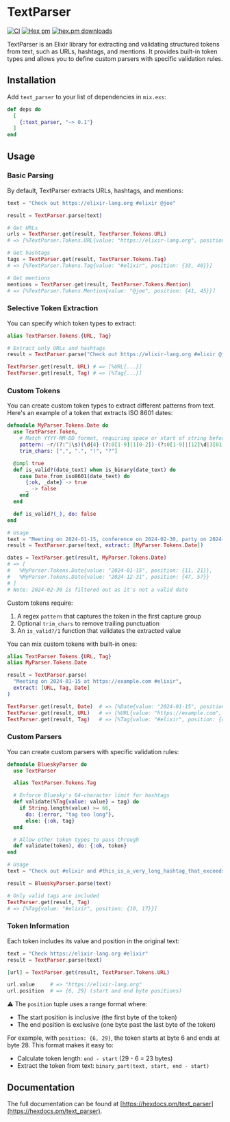 # TextParser

[![CI](https://github.com/solnic/text_parser/actions/workflows/ci.yml/badge.svg)](https://github.com/solnic/text_parser/actions/workflows/ci.yml) [![Hex pm](https://img.shields.io/hexpm/v/text_parser.svg?style=flat)](https://hex.pm/packages/text_parser) [![hex.pm downloads](https://img.shields.io/hexpm/dt/text_parser.svg?style=flat)](https://hex.pm/packages/text_parser)

TextParser is an Elixir library for extracting and validating structured tokens from text, such as URLs, hashtags, and mentions. It provides built-in token types and allows you to define custom parsers with specific validation rules.

## Installation

Add `text_parser` to your list of dependencies in `mix.exs`:

```elixir
def deps do
  [
    {:text_parser, "~> 0.1"}
  ]
end
```

## Usage

### Basic Parsing

By default, TextParser extracts URLs, hashtags, and mentions:

```elixir
text = "Check out https://elixir-lang.org #elixir @joe"

result = TextParser.parse(text)

# Get URLs
urls = TextParser.get(result, TextParser.Tokens.URL)
# => [%TextParser.Tokens.URL{value: "https://elixir-lang.org", position: {10, 32}}]

# Get hashtags
tags = TextParser.get(result, TextParser.Tokens.Tag)
# => [%TextParser.Tokens.Tag{value: "#elixir", position: {33, 40}}]

# Get mentions
mentions = TextParser.get(result, TextParser.Tokens.Mention)
# => [%TextParser.Tokens.Mention{value: "@joe", position: {41, 45}}]
```

### Selective Token Extraction

You can specify which token types to extract:

```elixir
alias TextParser.Tokens.{URL, Tag}

# Extract only URLs and hashtags
result = TextParser.parse("Check out https://elixir-lang.org #elixir @joe", extract: [URL, Tag])

TextParser.get(result, URL) # => [%URL{...}]
TextParser.get(result, Tag) # => [%Tag{...}]
```

### Custom Tokens

You can create custom token types to extract different patterns from text. Here's an example of a token that extracts ISO 8601 dates:

```elixir
defmodule MyParser.Tokens.Date do
  use TextParser.Token,
    # Match YYYY-MM-DD format, requiring space or start of string before the date
    pattern: ~r/(?:^|\s)(\d{4}-(?:0[1-9]|1[0-2])-(?:0[1-9]|[12]\d|3[01]))/,
    trim_chars: [",", ".", "!", "?"]

  @impl true
  def is_valid?(date_text) when is_binary(date_text) do
    case Date.from_iso8601(date_text) do
      {:ok, _date} -> true
      _ -> false
    end
  end

  def is_valid?(_), do: false
end

# Usage
text = "Meeting on 2024-01-15, conference on 2024-02-30, party on 2024-12-31!"
result = TextParser.parse(text, extract: [MyParser.Tokens.Date])

dates = TextParser.get(result, MyParser.Tokens.Date)
# => [
#   %MyParser.Tokens.Date{value: "2024-01-15", position: {11, 21}},
#   %MyParser.Tokens.Date{value: "2024-12-31", position: {47, 57}}
# ]
# Note: 2024-02-30 is filtered out as it's not a valid date
```

Custom tokens require:
1. A regex `pattern` that captures the token in the first capture group
2. Optional `trim_chars` to remove trailing punctuation
3. An `is_valid?/1` function that validates the extracted value

You can mix custom tokens with built-in ones:

```elixir
alias TextParser.Tokens.{URL, Tag}
alias MyParser.Tokens.Date

result = TextParser.parse(
  "Meeting on 2024-01-15 at https://example.com #elixir",
  extract: [URL, Tag, Date]
)

TextParser.get(result, Date)  # => [%Date{value: "2024-01-15", position: {11, 21}}]
TextParser.get(result, URL)   # => [%URL{value: "https://example.com", position: {25, 44}}]
TextParser.get(result, Tag)   # => [%Tag{value: "#elixir", position: {45, 52}}]
```

### Custom Parsers

You can create custom parsers with specific validation rules:

```elixir
defmodule BlueskyParser do
  use TextParser

  alias TextParser.Tokens.Tag

  # Enforce Bluesky's 64-character limit for hashtags
  def validate(%Tag{value: value} = tag) do
    if String.length(value) >= 66,
      do: {:error, "tag too long"},
      else: {:ok, tag}
  end

  # Allow other token types to pass through
  def validate(token), do: {:ok, token}
end

# Usage
text = "Check out #elixir and #this_is_a_very_long_hashtag_that_exceeds_bluesky_limit"

result = BlueskyParser.parse(text)

# Only valid tags are included
TextParser.get(result, Tag)
# => [%Tag{value: "#elixir", position: {10, 17}}]
```

### Token Information

Each token includes its value and position in the original text:

```elixir
text = "Check https://elixir-lang.org #elixir"
result = TextParser.parse(text)

[url] = TextParser.get(result, TextParser.Tokens.URL)

url.value     # => "https://elixir-lang.org"
url.position  # => {6, 29} (start and end byte positions)
```

:warning: The `position` tuple uses a range format where:

- The start position is inclusive (the first byte of the token)
- The end position is exclusive (one byte past the last byte of the token)

For example, with `position: {6, 29}`, the token starts at byte 6 and ends at byte 28. This format makes it easy to:
- Calculate token length: `end - start` (29 - 6 = 23 bytes)
- Extract the token from text: `binary_part(text, start, end - start)`

## Documentation

The full documentation can be found at [https://hexdocs.pm/text_parser](https://hexdocs.pm/text_parser).
